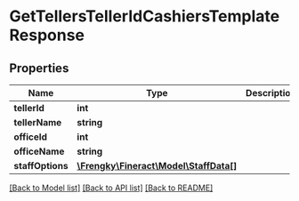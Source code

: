 # GetTellersTellerIdCashiersTemplateResponse

## Properties
Name | Type | Description | Notes
------------ | ------------- | ------------- | -------------
**tellerId** | **int** |  | [optional] 
**tellerName** | **string** |  | [optional] 
**officeId** | **int** |  | [optional] 
**officeName** | **string** |  | [optional] 
**staffOptions** | [**\Frengky\Fineract\Model\StaffData[]**](StaffData.md) |  | [optional] 

[[Back to Model list]](../../README.md#documentation-for-models) [[Back to API list]](../../README.md#documentation-for-api-endpoints) [[Back to README]](../../README.md)

